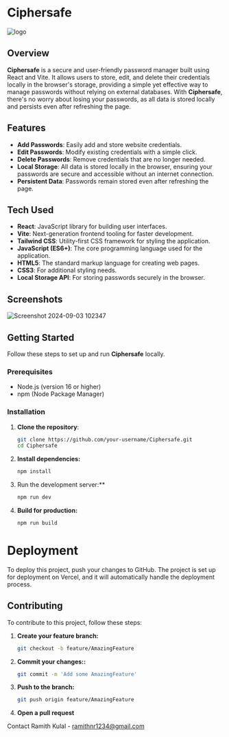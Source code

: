 # Ciphersafe


![logo](https://github.com/user-attachments/assets/1613b3eb-af25-41e9-a4c9-aab7d6e67d85)

## Overview

**Ciphersafe** is a secure and user-friendly password manager built using React and Vite. It allows users to store, edit, and delete their credentials locally in the browser's storage, providing a simple yet effective way to manage passwords without relying on external databases. With **Ciphersafe**, there's no worry about losing your passwords, as all data is stored locally and persists even after refreshing the page.

## Features

- **Add Passwords**: Easily add and store website credentials.
- **Edit Passwords**: Modify existing credentials with a simple click.
- **Delete Passwords**: Remove credentials that are no longer needed.
- **Local Storage**: All data is stored locally in the browser, ensuring your passwords are secure and accessible without an internet connection.
- **Persistent Data**: Passwords remain stored even after refreshing the page.
## Tech Used

- **React**: JavaScript library for building user interfaces.
- **Vite**: Next-generation frontend tooling for faster development.
- **Tailwind CSS**: Utility-first CSS framework for styling the application.
- **JavaScript (ES6+)**: The core programming language used for the application.
- **HTML5**: The standard markup language for creating web pages.
- **CSS3**: For additional styling needs.
- **Local Storage API**: For storing passwords securely in the browser.

## Screenshots

![Screenshot 2024-09-03 102347](https://github.com/user-attachments/assets/7b3b750d-0552-4810-bb6b-924c571fe50b)

## Getting Started

Follow these steps to set up and run **Ciphersafe** locally.

### Prerequisites

- Node.js (version 16 or higher)
- npm (Node Package Manager)

### Installation

1. **Clone the repository**:

   ```bash
   git clone https://github.com/your-username/Ciphersafe.git
   cd Ciphersafe

2. **Install dependencies:**

    ```bash
    npm install

3. Run the development server:**

    ```bash
    npm run dev

4. **Build for production:**

    ```bash
    npm run build


# Deployment
To deploy this project, push your changes to GitHub. The project is set up for deployment on Vercel, and it will automatically handle the deployment process.

## Contributing

To contribute to this project, follow these steps:

1. **Create your feature branch:**
   ```bash
   git checkout -b feature/AmazingFeature

2. **Commit your changes::**
   ```bash
   git commit -m 'Add some AmazingFeature'
3. **Push to the branch:**
   ```bash
   git push origin feature/AmazingFeature
4. **Open a pull request**
  

Contact
Ramith Kulal - ramithnr1234@gmail.com
    
